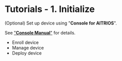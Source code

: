 # Tutorials - 1. Initialize

(Optional) Set up device using "**Console for AITRIOS**".

See ["**Console Manual**"](https://developer.aitrios.sony-semicon.com/en/edge-ai-sensing/documents/console-user-manual/) for details.

- Enroll device
- Manage device
- Deploy device
